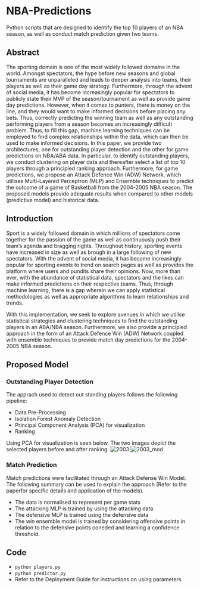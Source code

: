 # NBA-Predictions
Python scripts that are designed to identify the top 10 players of an NBA season, as well as conduct match prediction given two teams.

## Abstract
The sporting domain is one of the most widely followed domains in the world. Amongst spectators, the hype before new seasons and global tournaments are unparalleled and leads to deeper analysis into teams, their players as well as their game day strategy. Furthermore, through the advent of social media, it has become increasingly popular for spectators to publicly state their MVP of the season/tournament as well as provide game day predictions. However, when it comes to punters, there is money on the line, and they would want to make informed decisions before placing any bets. Thus, correctly predicting the winning team as well as any outstanding performing players from a season becomes an increasingly difficult problem. Thus, to fill this gap, machine learning techniques can be employed to find complex relationships within the data, which can then be used to make informed decisions. In this paper, we provide two architectures, one for outstanding player detection and the other for game predictions on NBA/ABA data. In particular, to identify outstanding players, we conduct clustering on player data and thereafter select a list of top 10 players through a principled ranking approach. Furthermore, for game predictions, we propose an Attack Defence Win (ADW) Network, which utilises Multi-Layered Perceptron (MLP) and Ensemble techniques to predict the outcome of a game of Basketball from the 2004-2005 NBA season. The proposed models provide adequate results when compared to other models (predictive model) and historical data.


## Introduction
Sport is a widely followed domain in which millions of spectators come together for the passion of the game as well as continuously push their team’s agenda and bragging rights. Throughout history, sporting events have increased in size as well as brough in a large following of new spectators. With the advent of social media, it has become increasingly popular for sporting events to trend on search pages as well as provides the platform where users and pundits share their opinions. Now, more than ever, with the abundance of statistical data, spectators and the likes can make informed predictions on their respective teams. Thus, through machine learning, there is a gap wherein we can apply statistical methodologies as well as appropriate algorithms to learn relationships and trends.

With this implementation, we seek to explore avenues in which we utilise statistical strategies and clustering techniques to find the outstanding players in an ABA/NBA season. Furthermore, we also provide a principled approach in the form of an Attack Defence Win (ADW) Network coupled with ensemble techniques to provide match day predictions for the 2004-2005 NBA season. 


## Proposed Model

### Outstanding Player Detection
The apprach used to detect out standing players follows the following pipeline:
* Data Pre-Processing
* Isolation Forest Anomaly Detection
* Principal Component Analysis (PCA) for visualization
* Ranking


Using PCA for visualization is seen below. The two images depict the selected players before and after ranking.
![2003](https://user-images.githubusercontent.com/24585616/141365030-d094bda8-cce1-4c0c-b6b0-d39f4d23695b.png)
![2003_mod](https://user-images.githubusercontent.com/24585616/141365046-17a8663f-555d-42ec-94f0-6e3ae645b8fc.png)


### Match Prediction
Match predictions were facilitated through an Attack Defense Win Model. The following summary can be used to explain the approach (Refer to the paperfor specific details and application of the models).
* The data is normalised to represent per game stats
* The attacking MLP is trained by using the attacking data
* The defensive MLP is trained using the defensive data
* The win ensemble model is trained by considering offensive points in relation to the defensive points coneded and learning a confidence threshold.

## Code
* `python players.py`
* `python predictor.py`
* Refer to the Deployment Guide for instructions on using parameters.
